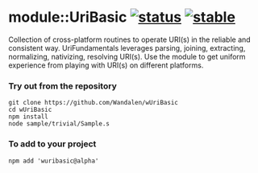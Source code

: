 # module::UriBasic [![status](https://github.com/Wandalen/wUriBasic/actions/workflows/StandardPublish.yml/badge.svg)](https://github.com/Wandalen/wUriBasic/actions/workflows/StandardPublish.yml) [![stable](https://img.shields.io/badge/stability-stable-brightgreen.svg)](https://github.com/emersion/stability-badges#stable)

Collection of cross-platform routines to operate URI(s) in the reliable and consistent way. UriFundamentals leverages parsing, joining, extracting, normalizing, nativizing, resolving URI(s). Use the module to get uniform experience from playing with URI(s) on different platforms.

### Try out from the repository
```
git clone https://github.com/Wandalen/wUriBasic
cd wUriBasic
npm install
node sample/trivial/Sample.s
```

### To add to your project
```
npm add 'wuribasic@alpha'
```
